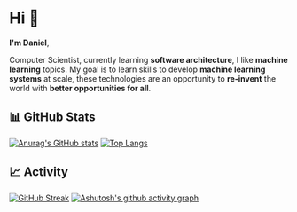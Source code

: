 # Hi 👋

**I'm Daniel**,

Computer Scientist, currently learning **software architecture**, I like **machine learning** topics. My goal is to learn skills to develop **machine learning systems** at scale, these technologies are an opportunity to **re-invent** the world with **better opportunities for all**. 

## 📊 GitHub Stats
[![Anurag's GitHub stats](https://github-readme-stats.vercel.app/api?username=DanielAcostaRoa&show_icons=false&theme=react )](https://github.com/anuraghazra/github-readme-stats)
[![Top Langs](https://github-readme-stats.vercel.app/api/top-langs/?username=DanielAcostaRoa&layout=compact&theme=react&hide=vue,html,css&langs_count=8)](https://github.com/anuraghazra/github-readme-stats)
## :chart_with_upwards_trend: Activity
[![GitHub Streak](https://streak-stats.demolab.com?user=DanielAcostaRoa&theme=dark&hide_border=true&border_radius=10&mode=weekly&fire=26B9DD&sideLabels=FFFFFF&currStreakNum=FFFFFF&border=FFFFFF&stroke=0AC1DD&background=202020&ring=0AC1DD&sideNums=FFFFFF&currStreakLabel=FFFFFF&dates=FFFFFF)](https://git.io/streak-stats)
[![Ashutosh's github activity graph](https://github-readme-activity-graph.cyclic.app/graph?username=DanielAcostaRoa&bg_color=1c1c1c&color=ffffff&line=069db1&point=ffffff&area=true&hide_border=true)](https://github.com/ashutosh00710/github-readme-activity-graph)

